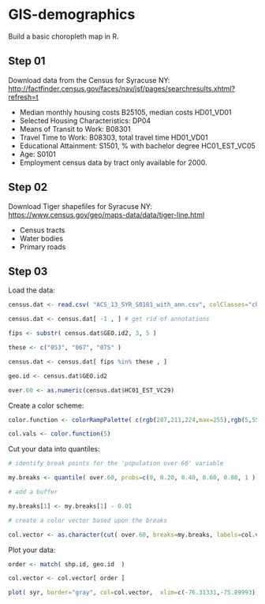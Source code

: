 # GIS-demographics

Build a basic choropleth map in R.

## Step 01

Download data from the Census for Syracuse NY: http://factfinder.census.gov/faces/nav/jsf/pages/searchresults.xhtml?refresh=t

* Median monthly housing costs B25105, median costs HD01_VD01
* Selected Housing Characteristics: DP04
* Means of Transit to Work: B08301
* Travel Time to Work: B08303, total travel time HD01_VD01
* Educational Attainment: S1501, % with bachelor degree HC01_EST_VC05
* Age: S0101
* Employment census data by tract only available for 2000.


## Step 02

Download Tiger shapefiles for Syracuse NY:  https://www.census.gov/geo/maps-data/data/tiger-line.html

* Census tracts
* Water bodies
* Primary roads

## Step 03

Load the data:

```R
census.dat <- read.csv( "ACS_13_5YR_S0101_with_ann.csv", colClasses="character" )

census.dat <- census.dat[ -1 , ] # get rid of annotations

fips <- substr( census.dat$GEO.id2, 3, 5 )

these <- c("053", "067", "075" )

census.dat <- census.dat[ fips %in% these , ]

geo.id <- census.dat$GEO.id2

over.60 <- as.numeric(census.dat$HC01_EST_VC29)

```


Create a color scheme:

```R
color.function <- colorRampPalette( c(rgb(207,211,224,max=255),rgb(5,55,105,max=255) ) )

col.vals <- color.function(5)
```

Cut your data into quantiles:

```R
# identify break points for the 'population over 60' variable

my.breaks <- quantile( over.60, probs=c(0, 0.20, 0.40, 0.60, 0.80, 1 ), na.rm=T )

# add a buffer 

my.breaks[1] <- my.breaks[1] - 0.01

# create a color vector based upon the breaks

col.vector <- as.character(cut( over.60, breaks=my.breaks, labels=col.vals ) )

```

Plot your data:

```R
order <- match( shp.id, geo.id  )

col.vector <- col.vector[ order ]

plot( syr, border="gray", col=col.vector,  xlim=c(-76.31331,-75.89993), ylim=c(42.97662, 43.14608) )

```


